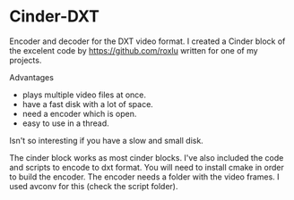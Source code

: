 # Cinder-DXT

Encoder and decoder for the DXT video format.
I created a Cinder block of the excelent code by https://github.com/roxlu written for one of my projects.


Advantages
- plays multiple video files at once.
- have a fast disk with a lot of space.
- need a encoder which is open.
- easy to use in a thread.

Isn't so interesting if you have a slow and small disk.


The cinder block works as most cinder blocks.
I've also included the code and scripts to encode to dxt format.
You will need to install cmake in order to build the encoder.
The encoder needs a folder with the video frames.
I used avconv for this (check the script folder).
